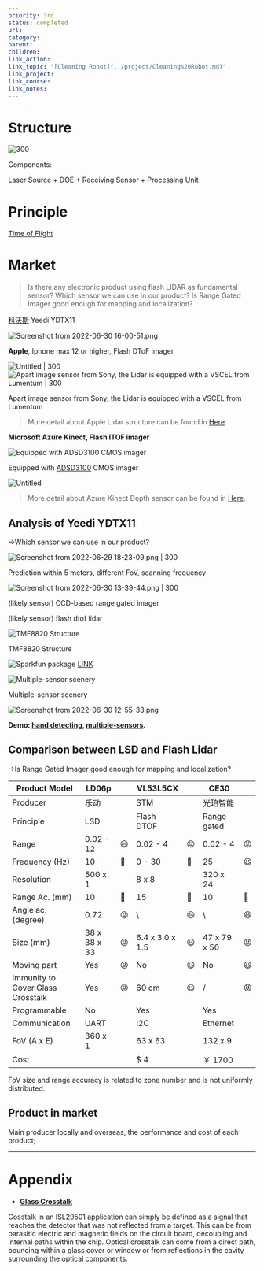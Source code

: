 ```yaml
---
priority: 3rd
status: completed
url: 
category: 
parent: 
children: 
link_action: 
link_topic: "[Cleaning Robot](../project/Cleaning%20Robot.md)"
link_project: 
link_course: 
link_notes: 
---
```


# Structure

![300](Market%20Analysis%20of%20Flash%20ToF%20for%20Clearing%20Robot/Screenshot_from_2022-06-30_15-56-47.png)




Components:

Laser Source + DOE + Receiving Sensor + Processing Unit

# Principle

[Time of Flight](../knowledge/Time%20of%20Flight.md)

# Market

> Is there any  electronic product using flash LIDAR as fundamental sensor?
> Which sensor we can use in our product?
> Is Range Gated Imager good enough for mapping and localization?

[科沃斯](https://detail.tmall.com/item.htm?spm=a220o.1000855.w5001-22145441734.10.7166177fvj8Lni&id=674350830332&scene=taobao_shop) Yeedi YDTX11 

![Screenshot from 2022-06-30 16-00-51.png](Market%20Analysis%20of%20Flash%20ToF%20for%20Clearing%20Robot/Screenshot_from_2022-06-30_16-00-51.png)

**Apple**, Iphone max 12 or higher, Flash DToF imager 

![Untitled | 300](Market%20Analysis%20of%20Flash%20ToF%20for%20Clearing%20Robot/Untitled.png)   ![Apart image sensor from Sony, the Lidar is equipped with a VSCEL from Lumentum  | 300](Market%20Analysis%20of%20Flash%20ToF%20for%20Clearing%20Robot/Untitled%201.png)

Apart image sensor from Sony, the Lidar is equipped with a VSCEL from Lumentum

> More detail about Apple Lidar structure can be found in [Here](https://4sense.medium.com/apple-lidar-demystified-spad-vcsel-and-fusion-aa9c3519d4cb).
> 

**Microsoft Azure Kinect, Flash ITOF imager**

![Equipped with [ADSD3100](https://www.analog.com/en/products/adsd3100.html#product-overview) CMOS imager](Market%20Analysis%20of%20Flash%20ToF%20for%20Clearing%20Robot/Untitled%202.png)

Equipped with [ADSD3100](https://www.analog.com/en/products/adsd3100.html#product-overview) CMOS imager

![Untitled](Market%20Analysis%20of%20Flash%20ToF%20for%20Clearing%20Robot/Untitled%203.png)

> More detail about Azure Kinect Depth sensor can be found in [Here](https://devblogs.microsoft.com/azure-depth-platform/time-of-flight-camera-system-overview/).
> 

## Analysis of Yeedi YDTX11

→Which sensor we can use in our product?

![Screenshot from 2022-06-29 18-23-09.png | 300](Market%20Analysis%20of%20Flash%20ToF%20for%20Clearing%20Robot/Screenshot_from_2022-06-29_18-23-09.png)

Prediction within 5 meters, different FoV, scanning frequency 

![Screenshot from 2022-06-30 13-39-44.png | 300](Market%20Analysis%20of%20Flash%20ToF%20for%20Clearing%20Robot/Screenshot_from_2022-06-30_13-39-44.png)

(likely sensor) CCD-based range gated imager

(likely sensor) flash dtof lidar

![TMF8820 Structure](Market%20Analysis%20of%20Flash%20ToF%20for%20Clearing%20Robot/Screenshot_from_2022-06-30_12-34-53.png)

TMF8820 Structure

![Sparkfun package](Market%20Analysis%20of%20Flash%20ToF%20for%20Clearing%20Robot/PSX_20220630_235716.jpg)
[LINK](https://www.sparkfun.com/products/19036)

![Multiple-sensor scenery](Market%20Analysis%20of%20Flash%20ToF%20for%20Clearing%20Robot/Screenshot_from_2022-06-30_12-52-24.png)

Multiple-sensor scenery

![Screenshot from 2022-06-30 12-55-33.png](Market%20Analysis%20of%20Flash%20ToF%20for%20Clearing%20Robot/Screenshot_from_2022-06-30_12-55-33.png)

**Demo: [hand detecting](https://www.youtube.com/watch?v=2sek1tvX6mg), [multiple-sensors](https://www.youtube.com/watch?v=J_4giQJt7WI).**

## Comparison between LSD and Flash Lidar

→Is Range Gated Imager good enough for mapping and localization?

| Product Model | LD06p |  | VL53L5CX |  | CE30 |  |
| --- | --- | --- | --- | --- | --- | --- |
| Producer | 乐动 |  | STM |  | 光珀智能 |  |
| Principle | LSD |  | Flash DTOF |  | Range gated  |  |
| Range | 0.02 - 12 | 😃 | 0.02 - 4 | 😡 | 0.02 - 4 | 😡 |
| Frequency (Hz) | 10 | 🤢 | 0 - 30 | 🤢 | 25 | 😃 |
| Resolution | 500 x 1 |  | 8 x 8 |  | 320 x 24 |  |
| Range Ac. (mm) | 10 | 🤢 | 15 | 🤢 | 10 | 🤢 |
| Angle ac. (degree) | 0.72 | 😡 | \ | 😃 | \ | 😃 |
| Size (mm) | 38 x 38 x 33 | 😡 | 6.4 x 3.0 x 1.5 | 😃 | 47 x 79 x 50 | 😡 |
| Moving part | Yes | 😡 | No | 😃 | No | 😃 |
| Immunity to Cover Glass Crosstalk | Yes | 😡 | 60 cm | 😃 | / | 😡 |
| Programmable | No |  | Yes |  | Yes |  |
| Communication | UART |  | I2C |  | Ethernet |  |
| FoV (A x E) | 360 x 1 |  | 63 x 63 |  | 132 x 9 |  |
| Cost |  |  | $ 4 |  | ￥ 1700 |  |

FoV size and range accuracy is related to zone number and is not uniformly distributed..

## Product in market

Main producer locally and overseas, the performance and cost of each product;

---

# Appendix

- [**Glass Crosstalk**](https://www2.renesas.cn/br/en/document/apn/an1983-best-practices-tof-crosstalk-calibration)

Cosstalk in an ISL29501 application can simply be defined as a signal that reaches the detector that was not reflected from a target. This can be from parasitic electric and magnetic fields on the circuit board, decoupling and internal paths within the chip. Optical crosstalk can come from a direct path, bouncing within a glass cover or window or from reflections in the cavity surrounding the optical components.